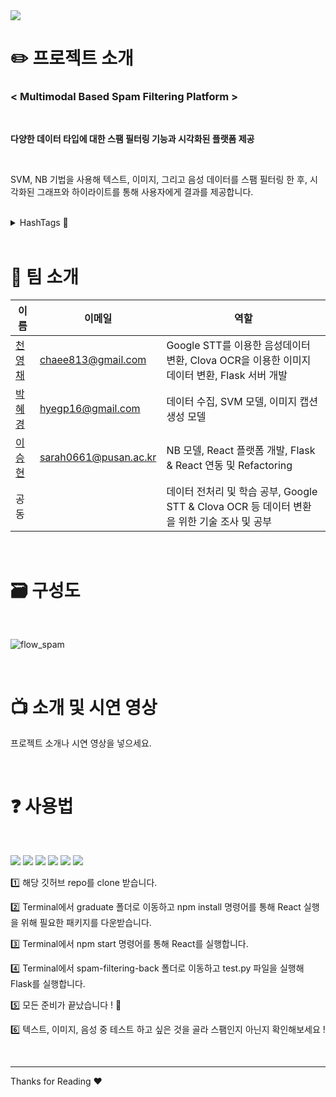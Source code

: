 <img src="https://capsule-render.vercel.app/api?type=waving&color=3D3D3D&height=200&section=header&text=Multi-Modal%20Spam%20Filtering%20&fontSize=60&fontColor=FFFFFF" />

<br>
   



# ✏️ 프로젝트 소개

### < **Multimodal Based Spam Filtering Platform** >
<br>

**다양한 데이터 타입에 대한 스팸 필터링 기능과 시각화된 플랫폼 제공**

<br>

 SVM, NB 기법을 사용해 텍스트, 이미지, 그리고 음성 데이터를 스팸 필터링 한 후, 시각화된 그래프와 하이라이트를 통해 사용자에게 결과를 제공합니다.

<br>
<details><summary>HashTags 💫
</summary>
#스팸 #스팸필터링 #SVM #NB #텍스트 #이미지 #실시간음성 

</details>

<br>

# 🫶 팀 소개


| 이름 | 이메일| 역할|
| --- | --- | ---|
| [천영채](https://github.com/chaee813)  | chaee813@gmail.com | Google STT를 이용한 음성데이터 변환, Clova OCR을 이용한 이미지 데이터 변환, Flask 서버 개발|
| [박혜경](https://github.com/HyeGyoungPark)    | hyegp16@gmail.com | 데이터 수집, SVM 모델, 이미지 캡션 생성 모델|
| [이승현](https://github.com/pigglehyun) | sarah0661@pusan.ac.kr | NB 모델, React 플랫폼 개발, Flask & React 연동 및 Refactoring|
| 공동 |  | 데이터 전처리 및 학습 공부, Google STT & Clova OCR 등 데이터 변환을 위한 기술 조사 및 공부  |

<br>

# 🗃️ 구성도  
<br>

![flow_spam](https://github.com/pnucse-capstone/capstone-2023-1-50/assets/78164014/fd32f5df-f5c9-418c-b6aa-25d5335dcaad)



<br>

# 📺 소개 및 시연 영상
프로젝트 소개나 시연 영상을 넣으세요.

<br>

# ❓ 사용법  
<br>

<img src="https://img.shields.io/badge/Flask-000000?style=flat&logo=Flask&logoColor=white"/> <img src="https://img.shields.io/badge/python-3776AB?style=flat&logo=python&logoColor=white"/> <img src="https://img.shields.io/badge/Tensorflow-FF6F00?style=flat&logo=tensorflow&logoColor=white"/> <img src="https://img.shields.io/badge/Scikitlearn-F7931E?style=flat&logo=scikitlearn&logoColor=white"/> <img src="https://img.shields.io/badge/React-61DAFB?style=flat&logo=React&logoColor=white"/> <img src="https://img.shields.io/badge/javascript-F7DF1E?style=flat&logo=javascript&logoColor=white"/>


1️⃣ 해당 깃허브 repo를 clone 받습니다.

2️⃣ Terminal에서 graduate 폴더로 이동하고 npm install 명령어를 통해 React 실행을 위해 필요한 패키지를 다운받습니다.

3️⃣ Terminal에서 npm start 명령어를 통해 React를 실행합니다.

4️⃣ Terminal에서 spam-filtering-back 폴더로 이동하고 test.py 파일을 실행해 Flask를 실행합니다.

5️⃣ 모든 준비가 끝났습니다 ! 👏

6️⃣ 텍스트, 이미지, 음성 중 테스트 하고 싶은 것을 골라 스팸인지 아닌지 확인해보세요 !


<br>

---

Thanks for Reading ♥️
